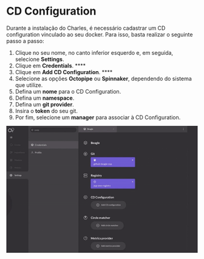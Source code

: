 # CD Configuration

Durante a instalação do Charles, é necessário cadastrar um CD configuration vinculado ao seu docker. Para isso, basta realizar o seguinte passo a passo:

1. Clique no seu nome, no canto inferior esquerdo e, em seguida, selecione **Settings**.
2. Clique em **Credentials**. ****
3. Clique em **Add CD Configuration**. ****
4. Selecione as opções **Octopipe** ou **Spinnaker**, dependendo do sistema que utilize.
5. Defina um **nome** para o CD Configuration.
6. Defina um **namespace**.
7. Defina um **git provider**.
8. Insira o **token** do seu git. 
9. Por fim, selecione um **manager** para associar à CD Configuration. 

![](../../.gitbook/assets/cd-configuration-1.gif)



